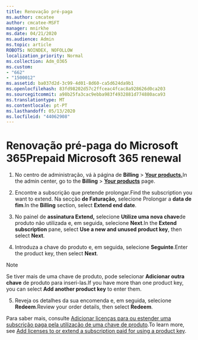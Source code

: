 ```yaml
---
title: Renovação pré-paga
ms.author: cmcatee
author: cmcatee-MSFT
manager: mnirkhe
ms.date: 04/21/2020
ms.audience: Admin
ms.topic: article
ROBOTS: NOINDEX, NOFOLLOW
localization_priority: Normal
ms.collection: Adm_O365
ms.custom:
- "662"
- "1500012"
ms.assetid: ba037d2d-3c99-4d01-8d60-ca5d624da9b1
ms.openlocfilehash: 83fd98202d57c2ffceac4fcac8a928626d0ca203
ms.sourcegitcommit: a98b25fa3cac9ebba983f4932881d774880aca93
ms.translationtype: MT
ms.contentlocale: pt-PT
ms.lasthandoff: 05/13/2020
ms.locfileid: "44062908"
---
```

# <a name="prepaid-microsoft-365-renewal"></a><span data-ttu-id="85e0d-102">Renovação pré-paga do Microsoft 365</span><span class="sxs-lookup"><span data-stu-id="85e0d-102">Prepaid Microsoft 365 renewal</span></span>

1. <span data-ttu-id="85e0d-103">No centro de administração, vá à página de **Billing** \> **[Your products.](https://go.microsoft.com/fwlink/p/?linkid=842054)**</span><span class="sxs-lookup"><span data-stu-id="85e0d-103">In the admin center, go to the **Billing** \> **[Your products](https://go.microsoft.com/fwlink/p/?linkid=842054)** page.</span></span>

2. <span data-ttu-id="85e0d-104">Encontre a subscrição que pretende prolongar.</span><span class="sxs-lookup"><span data-stu-id="85e0d-104">Find the subscription you want to extend.</span></span> <span data-ttu-id="85e0d-105">Na secção **de Faturação,** selecione Prolongar a **data de fim**.</span><span class="sxs-lookup"><span data-stu-id="85e0d-105">In the **Billing** section, select **Extend end date**.</span></span>

3. <span data-ttu-id="85e0d-106">No painel de **assinatura Extend,** selecione **Utilize uma nova chave**de produto não utilizada e, em seguida, selecione **Next**.</span><span class="sxs-lookup"><span data-stu-id="85e0d-106">In the **Extend subscription** pane, select **Use a new and unused product key**, then select **Next**.</span></span>

4. <span data-ttu-id="85e0d-107">Introduza a chave do produto e, em seguida, selecione **Seguinte**.</span><span class="sxs-lookup"><span data-stu-id="85e0d-107">Enter the product key, then select **Next**.</span></span>

> [!NOTE]
> <span data-ttu-id="85e0d-108">Se tiver mais de uma chave de produto, pode selecionar **Adicionar outra chave** de produto para inseri-las.</span><span class="sxs-lookup"><span data-stu-id="85e0d-108">If you have more than one product key, you can select **Add another product key** to enter them.</span></span>

5. <span data-ttu-id="85e0d-109">Reveja os detalhes da sua encomenda e, em seguida, selecione **Redeem**.</span><span class="sxs-lookup"><span data-stu-id="85e0d-109">Review your order details, then select **Redeem**.</span></span>

<span data-ttu-id="85e0d-110">Para saber mais, consulte [Adicionar licenças para ou estender uma subscrição paga pela utilização de uma chave de produto](https://docs.microsoft.com/office365/admin/misc/add-licenses-using-product-key).</span><span class="sxs-lookup"><span data-stu-id="85e0d-110">To learn more, see [Add licenses to or extend a subscription paid for using a product key](https://docs.microsoft.com/office365/admin/misc/add-licenses-using-product-key).</span></span>